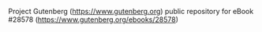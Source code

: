 Project Gutenberg (https://www.gutenberg.org) public repository for eBook #28578 (https://www.gutenberg.org/ebooks/28578)
